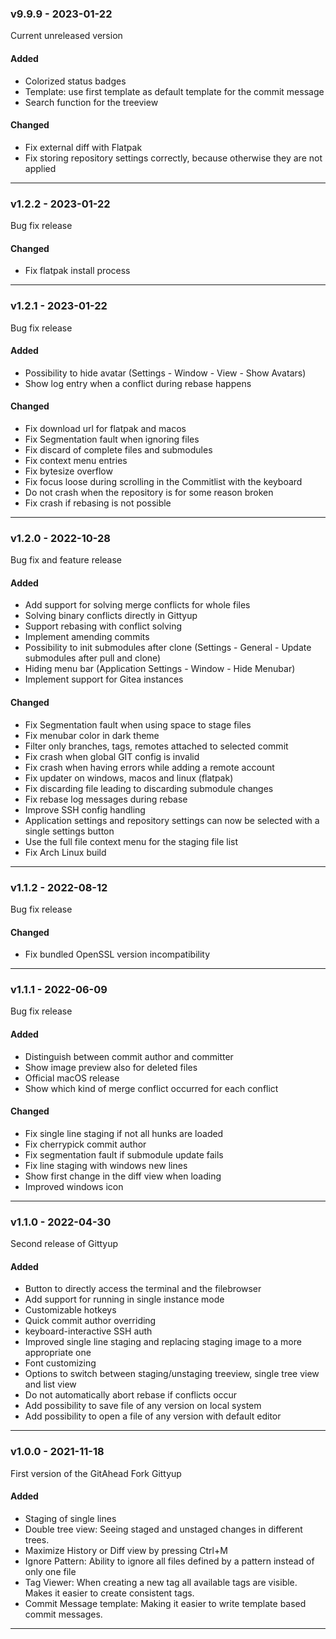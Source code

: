### v9.9.9 - 2023-01-22

Current unreleased version

#### Added

* Colorized status badges
* Template: use first template as default template for the commit message
* Search function for the treeview

#### Changed

* Fix external diff with Flatpak
* Fix storing repository settings correctly, because otherwise they are not applied

----

### v1.2.2 - 2023-01-22

Bug fix release

#### Changed

* Fix flatpak install process

----

### v1.2.1 - 2023-01-22

Bug fix release

#### Added
* Possibility to hide avatar (Settings - Window - View - Show Avatars)
* Show log entry when a conflict during rebase happens

#### Changed

* Fix download url for flatpak and macos
* Fix Segmentation fault when ignoring files
* Fix discard of complete files and submodules
* Fix context menu entries
* Fix bytesize overflow
* Fix focus loose during scrolling in the Commitlist with the keyboard
* Do not crash when the repository is for some reason broken
* Fix crash if rebasing is not possible

----

### v1.2.0 - 2022-10-28

Bug fix and feature release

#### Added
* Add support for solving merge conflicts for whole files
* Solving binary conflicts directly in Gittyup
* Support rebasing with conflict solving
* Implement amending commits
* Possibility to init submodules after clone (Settings - General - Update submodules after pull and clone)
* Hiding menu bar (Application Settings - Window - Hide Menubar)
* Implement support for Gitea instances

#### Changed
* Fix Segmentation fault when using space to stage files
* Fix menubar color in dark theme
* Filter only branches, tags, remotes attached to selected commit
* Fix crash when global GIT config is invalid
* Fix crash when having errors while adding a remote account
* Fix updater on windows, macos and linux (flatpak)
* Fix discarding file leading to discarding submodule changes
* Fix rebase log messages during rebase
* Improve SSH config handling
* Application settings and repository settings can now be selected with a single settings button
* Use the full file context menu for the staging file list
* Fix Arch Linux build

----

### v1.1.2 - 2022-08-12

Bug fix release

#### Changed

* Fix bundled OpenSSL version incompatibility

----

### v1.1.1 - 2022-06-09

Bug fix release

#### Added
* Distinguish between commit author and committer
* Show image preview also for deleted files
* Official macOS release
* Show which kind of merge conflict occurred for each conflict

#### Changed
* Fix single line staging if not all hunks are loaded
* Fix cherrypick commit author
* Fix segmentation fault if submodule update fails
* Fix line staging with windows new lines
* Show first change in the diff view when loading
* Improved windows icon

----

### v1.1.0 - 2022-04-30

Second release of Gittyup

#### Added
* Button to directly access the terminal and the filebrowser
* Add support for running in single instance mode
* Customizable hotkeys
* Quick commit author overriding
* keyboard-interactive SSH auth
* Improved single line staging and replacing staging image to a more appropriate one
* Font customizing
* Options to switch between staging/unstaging treeview, single tree view and list view
* Do not automatically abort rebase if conflicts occur
* Add possibility to save file of any version on local system
* Add possibility to open a file of any version with default editor

----

### v1.0.0 - 2021-11-18

First version of the GitAhead Fork Gittyup

#### Added
* Staging of single lines
* Double tree view: Seeing staged and unstaged changes in different trees.
* Maximize History or Diff view by pressing Ctrl+M
* Ignore Pattern: Ability to ignore all files defined by a pattern instead of only one file
* Tag Viewer: When creating a new tag all available tags are visible. Makes it easier to create consistent tags.
* Commit Message template: Making it easier to write template based commit messages.

----
